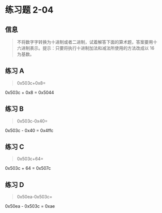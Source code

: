 # 练习题 2-04

## 信息

> 不将数字字转换为十进制或者二进制，试着解答下面的算术题，答案要用十六进制表示。提示：只要将执行十进制加法和减法所使用的方法改成以 16 为基数。

## 练习 A

> 0x503c+0x8=

0x503c + 0x8 = 0x5044

## 练习 B

> 0x503c-0x40=

0x503c - 0x40 = 0x4ffc

## 练习 C

> 0x503c+64=

0x503c + 64 = 0x507c

## 练习 D

> 0x50ea-0x503c=

0x50ea - 0x503c = 0xae